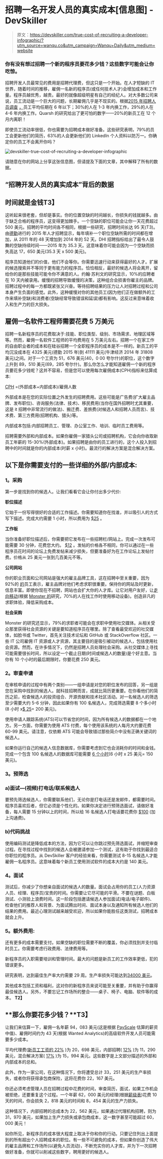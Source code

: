 # 招聘一名开发人员的真实成本[信息图] - DevSkiller

> 原文：<https://devskiller.com/true-cost-of-recruiting-a-developer-infographic/?utm_source=wanqu.co&utm_campaign=Wanqu+Daily&utm_medium=website>

### 你有没有想过招聘一个新的程序员要花多少钱？这些数字可能会让你吃惊。

招聘开发人员最常见的费用是招聘代理费，但这只是一个开始。在人才短缺的 IT 世界，随着时间的推移，雇佣一名新的程序员(或任何技术人才)会增加成本和工作量。程序员越优秀，越贵。最好的就像超级明星有自己的经纪人。对大多数公司来说，员工流动是一个巨大的问题，长期雇佣几乎是不现实的。根据[2015 年招聘人员调查](http://www.socialtalent.co/blog/the-state-of-recruiting-in-2015-infographic) <u>，</u>员工平均任期在 6 年以下；30%的人在 1-3 年内换工作，29%的人在 4-6 年内换工作。Quarsh 的研究给出了更可怕的数字——20%的新员工在 12 个月内离职！

即使员工流动率很低，你也需要为招聘成本做好准备。这些研究表明，79%的员工会更新他们的简历，63%的人会更新他们的 LinkedIn 个人资料以防万一。你确定你的员工不会离开你吗？

![devskiller-true-cost-of-recruiting-a-developer-infographic](img/505d5885de98e71e84133b4877cce268.png)

请随意在你的网站上分享这张信息图，但请提及下面的文章，其中解释了所有的数据。

## “招聘开发人员的真实成本”背后的数据

## **时间就是金钱**T3】

这听起来很老套，但却是事实。你的位置空缺的时间越长，你损失的钱就越多。由于缺乏合格的程序员，这变得更加棘手。一个空缺的职位可能会让你一天花费超过 500 美元。招聘的平均时间各不相同，根据一些研究，招聘时间长达 95 天(T3)。由[德勤](http://www.bersin.com/uploadedFiles/042315-ta-factbook-wwb-final.pdf?aliId=70784193)进行的 2015 年人才招聘显示，每年填补一个职位空缺所需的时间都在增加，从 2011 年的 48 天增加到 2014 年的 52 天。DHI 招聘指标给出了最令人鼓舞的空缺持续时间——2015 年为 35.3 天。这意味着你可能会因为一个空缺而损失高达 17，650 美元(35.3 天 x 500 美元)。

程序员知道他们的价值，他们不会等你。你需要迅速行动来获得最好的人才。扩展的候选搜索并不等同于更有能力的程序员。恰恰相反，最好的候选人将会离开，留给你的是那些技能可能令你不满意的人。约翰·苏利文的研究显示，10%的应聘者在 10 天内被录用。缓慢的招聘导致缓慢的决策，这种组合会损害你雇主的品牌。招聘过程中的每一方都既紧张又兴奋。等待招聘结果的压力让人对招聘过程和公司本身产生负面的感觉。此外，这种缓慢对你的其他员工(因为他们正在做额外的工作来填补空缺)和消费者(空缺经常导致错误和延误)都有影响。这反过来意味着收入和生产力的巨大损失。

## 雇佣一名软件工程师需要花费 5 万美元

招聘一名新程序员的花费取决于:技能、职位类型、级别、市场需求、地理区域等等。然而，雇佣一名软件工程师的平均费用在 5 万美元左右。招聘一个在家工作的自由职业者的成本和在硅谷招聘一个全职程序员的成本是不一样的。新员工的平均沉没成本在 4325 美元(德勤 2015 年)到 41111 美元(牛津经济 2014 年 31808 美元)之间。对于一个工资为 51，676 美元(40，0 00 夸尔什)的职位，这个数字上升到 89，510 美元(69，285 夸尔什)。那么你怎么才能知道雇佣一个新的程序员要花多少钱呢？这并不容易，但是您可以使用每次雇佣成本(CPH)指标来估算成本:

[CPH](https://www.shrm.org/TemplatesTools/HRStandards/Documents/11-0096%20HR%20Standards%20Booklet_WEB_revised.pdf) =(外部成本+内部成本)/雇佣人数

外部成本是在您的实际位置之外发生的招聘费用。这些可能是广告费(扩大雇主品牌、发布职位)、咨询服务(法律、技术)、移民费用(当你在国外招聘时尤其重要，这是 it 招聘中非常流行的做法)、搬迁费、差旅费(对候选人和招聘人员而言)、技术费、第三方费用(招聘机构、猎头)等。

内部成本包括:内部招聘员工、管理、办公室工作、培训、临时员工费用等。

招聘需要外部和内部成本。如果你雇佣一家猎头公司或招聘机构，它会向你收取新员工年薪的 15-30%(外部成本)。如果招聘是由你的员工进行的，这个人投入到招聘中的时间就是你的内部成本(时薪 x 小时)。最流行的解决方案是混合解决方案。

## **以下是你需要支付的一些详细的外部/内部成本:**

### **1。采购**

第一步是找到你的候选人。让我们看看它会让你付出多少代价:

**职位描述**

它始于一份写得很好的合适的工作描述。你需要知道你在找谁，并以吸引人的方式写下描述。完成大约需要 1 小时，所以费用为 [$25](http://theundercoverrecruiter.comhic-what-is-the-real-cost-of-hiring/) 。

**工作板**

当你准备好职位描述后，你需要把它发布在一些招聘栏/网站上。完成一次发布可能需要 30 分钟，花费您大约。 [$12](http://theundercoverrecruiter.comhic-what-is-the-real-cost-of-hiring/) 。发帖的价格各不相同，你可以通过在一些程序员花时间的论坛上免费发帖来减少损失，但要准备好为在工作论坛上发帖付费。价格从 25 美元一张到几百美元不等。

**公司网站**

你的职业页面和公司网站是强大的雇主品牌工具，这在招聘中至关重要，因为 92%的 <u>的</u>员工表示，雇主品牌对他们考虑求职很重要。保持你的网站及时更新，信息丰富。即使你现在不招聘，网站也会扩大你的人才库。让它对用户友好，让[走向移动](https://www.cornerstoneondemand.com/rework/8-trends-will-transform-recruiting-2016)(根据 [Monster 的](http://www.monster.com/about/b/state-of-recruitment)研究，70%的人在找工作时使用移动设备)。创造非凡的求职体验，降低采购成本。

**社会采购**

Monster 的研究还显示，79%的求职者可能会在求职中使用社交媒体。从相关受众那里获得社会资源的关键是要知道程序员在哪里。除了查看最受欢迎的社交媒体，如脸书或 Twitter，首先关注技术论坛和 GitHub 或 StackOverflow 社区。一些 IT 公司雇佣 IT 资源或人才资源，其主要目的是吸引被动的候选人，包括使用社会资源。然而，在许多情况下，仍然是招聘人员处理社会采购。从社交媒体上寻找可能需要很长时间，所以设定一个截止日期(时间或候选人的数量)是个好主意。当你有 10 个小时的最后期限时，你要花费 250 美元。

### **2。审查申请**

在审核申请的过程中有两个类别——一组申请是对您的职位发布的回答，另一组是您在采购中找到的候选人。就科技招聘而言，成就比简历更重要。在你看他们的简历之前，检查候选人的投资组合、开源贡献和技术社区活动。对一名候选人的筛选至少需要大约 5-6 分钟，因此如果你有 100 名候选人，完成筛选需要 8 个多小时(8 小时 x[$ 25](http://theundercoverrecruiter.comhic-what-is-the-real-cost-of-hiring/)= 200 美元)。

使用申请人跟踪系统(ATS)可以节省您的时间，因为所有候选人的数据都在一个地方。另一方面，你需要为使用 ATS 付费，每个使用该系统的人每月大约要花费 60-99 美元。请注意，仅依赖 ATS 可能会导致错过那些简介中没有正确关键词的候选人。

如果你运行自己的候选人信息数据库，你需要考虑到它也会消耗你的时间和金钱。完成一个包含 100 名候选人的数据库可能需要 [6 个小时](http://www.bullhorn.com/blog/2014/08/inefficient-recruiting-processes-yield-downtime/)(6 小时 x 25 美元= 150 美元)。

### **3。预筛选**

### **a)面试—(视频)打电话/联系候选人**

要预先筛选候选人，你需要联系他们，无论你是打电话还是发邮件，都需要时间。程序员喜欢后者，但它必须是个性化的。如果你决定进行预筛选面试，请做好准备，每人需要 15 分钟以上的时间，所以给 16 名候选人打电话要花费你 [$100](http://theundercoverrecruiter.comhic-what-is-the-real-cost-of-hiring/) (加上沟通费)。

### **b)代码挑战**

使用编码测试是降低成本的方法，因为它可以让你跳过预先筛选面试，并缩短审查过程。在寻找过程中找到的候选人会被邀请参加一个测试，这有助于你找到最适合你职位的程序员。从 DevSkiller 客户的经验来看，你需要测试 8-15 名候选人才能雇佣一名程序员。这意味着每个新员工使用测试软件的成本大约是 140 美元。

### **4。面试**

测试后，你减少了你想亲自面试的候选人的数量。面试会占用你的员工(人力资源人员、经理、程序员)宝贵的时间。你需要让它尽可能的平滑。不要在谜题、白板测试、小测验上浪费时间。这一阶段包括邀请候选人参加面试(电话/电子邮件)、检查他们的推荐人和背景、为面试腾出时间、面试本身以及通知所有候选人他们的结果的费用。最近心理测试越来越受欢迎，所以如果你能胜任这类测试，招聘成本就会上升。

### **5。额外费用:**

还有更多的成本需要支付。如果空缺的职位需要不断的覆盖，你必须找到并支付临时员工。你需要考虑行政费用、法律费用等。

新程序员的入职需要培训和管理时间。最大的问题是新员工的工作效率更低，犯的错误更多。

研究表明，达到最佳生产率大约需要 29 周。生产率损失可能达到[34000 美元](http://www.insidehr.com.au/3-critical-steps-to-speeding-up-time-to-hire/)。

其他成本包括工资和福利，这对你的新程序员来说可能至关重要，并有助于你赢得最佳候选人。另外，不要忘记工作场所的整合——桌子、椅子、电脑、软件等的成本。 **T2】**

## **那么你要花多少钱？**T3】

让我们来估算一下，雇佣一名年薪 94，083 美元(这是根据 [PayScale](http://www.payscale.com/research/US/Job=Sr._Software_Engineer_%2F_Developer_%2F_Programmer/Salary) 估算的薪资中值)、雇佣时间约为 43 天(根据 Wanted Analytics)的高级软件开发人员可能需要多少成本。

平均代理费([新员工工资的 22%](http://www.quarsh.com/blog/our-opinion/the-true-cost-of-recruitment/) )为 20，698 美元，内部招聘( [12%](http://www.quarsh.com/blog/our-opinion/the-true-cost-of-recruitment/) )为 11，290 美元，混合解决方案( [17%](http://www.quarsh.com/blog/our-opinion/the-true-cost-of-recruitment/) )为 15，994 美元。这些数字是上文部分描述的外部和内部成本的总和。

此外，作为一家公司，在这种情况下，你将遭受总计 33，251 美元的生产率损失，或者你将获得承包商保险，这将花费你 22，167 美元。

你还必须考虑管理人员在招聘过程中花费的时间，审查简历，面试，如果工作机会被拒绝，还要重复这个过程。一个年薪 62，000 美元的经理(根据[薪级表](http://www.payscale.com/research/US/Job=Human_Resources_(HR)_Manager/Salary))花费 10 天的时间，你会损失 2，818 美元的时间和 8，454 美元的生产力损失。

这种情况下，内部招聘的总成本为 22，562 美元，如果通过代理机构招聘，则为 31，970 美元，如果加上生产力损失或承包商成本，这一数字甚至可能超过 60，000 美元！

如你所见，新程序员的成本很大程度上取决于你和你的行动。只要记住列出上面提到的所有超出个人招聘成本的职位。有一些不可避免的成本，但如果你创造了伟大的雇主品牌和工作场所(以避免人员流动)，不断充实你的人才库，并为下一次招聘做好准备，你就可以削减这些数字，聘用更好的候选人。